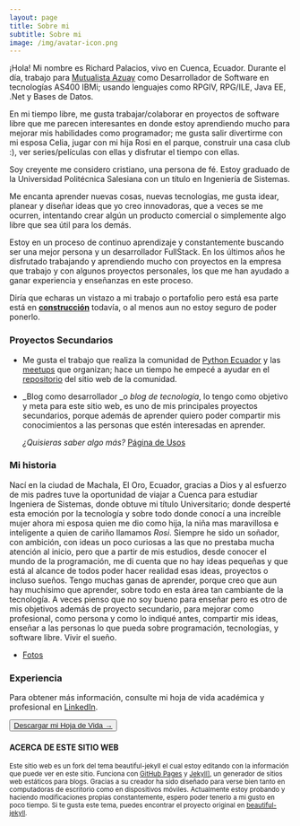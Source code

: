 ```yaml
---
layout: page
title: Sobre mi
subtitle: Sobre mi
image: /img/avatar-icon.png
---
```


¡Hola! Mi nombre es Richard Palacios, vivo en Cuenca, Ecuador. Durante el día, trabajo para [Mutualista Azuay](https://www.mutualistaazuay.com/) como Desarrollador de Software en tecnologías AS400 IBMi; usando lenguajes como RPGIV, RPG/ILE, Java EE, .Net y Bases de Datos.


En mi tiempo libre, me gusta trabajar/colaborar en proyectos de software libre que me parecen interesantes en donde estoy aprendiendo mucho  para mejorar mis habilidades como programador; me gusta salir divertirme con mi esposa Celia, jugar con mi hija Rosi en el parque, construir una casa club :), ver series/películas con ellas y disfrutar el tiempo con ellas.


Soy creyente me considero cristiano, una persona de fé. Estoy graduado de la Universidad Politécnica Salesiana con un título en Ingeniería de Sistemas.


Me encanta aprender nuevas cosas, nuevas tecnologías, me gusta idear, planear y diseñar ideas que yo creo innovadoras, que a veces se me ocurren, intentando crear algún un producto comercial o simplemente algo libre que sea útil para los demás.

Estoy en un proceso de continuo aprendizaje y constantemente buscando ser una mejor persona y un desarrollador FullStack. En los últimos años he disfrutado trabajando y aprendiendo mucho con proyectos en la empresa que trabajo y con algunos proyectos personales, los que me han ayudado a ganar experiencia y enseñanzas en este proceso.

Diría que echaras un vistazo a mi trabajo o portafolio pero está esa parte está en __[construcción](#)__ todavía, o al menos aun no estoy seguro de poder ponerlo.


### Proyectos Secundarios

* Me gusta el trabajo que realiza la comunidad de [Python Ecuador](https://pythonecuador.org/) y las [meetups]( https://www.meetup.com/es-ES/python-ecuador/) que organizan; hace un tiempo he empecé a ayudar en el [repositorio](https://github.com/PythonEcuador/PythonEcuador.github.io) del sitio web de la comunidad.

* _Blog como desarrollador _o _blog de tecnología_, lo tengo como objetivo y meta para este sitio web, es uno de mis principales proyectos secundarios, porque además de aprender quiero poder compartir mis conocimientos a las personas que estén interesadas en aprender.

  _¿Quisieras saber algo más?_ [Página de Usos](https://rpalaciosg.github.io/uses/)



### Mi historia

Nací en la ciudad de Machala, El Oro, Ecuador, gracias a Dios y al esfuerzo de mis padres tuve la oportunidad de viajar a Cuenca para estudiar Ingeniera de Sistemas, donde obtuve mi título Universitario; donde desperté esta emoción por la tecnología y sobre todo donde conocí a una increíble mujer ahora mi esposa quien me dio como hija, la niña mas maravillosa e inteligente a quien de cariño llamamos _Rosi_. 
Siempre he sido un soñador, con ambición, con ideas un poco curiosas a las que no prestaba mucha atención al inicio, pero que a partir de mis estudios,  desde conocer el mundo de la programación, me di cuenta que no hay ideas pequeñas y que está al alcance de todos poder hacer realidad esas ideas, proyectos o incluso sueños. 
Tengo muchas ganas de aprender, porque creo que aun hay muchísimo que aprender, sobre todo en esta área tan cambiante de la tecnología.  A veces pienso que no soy bueno para enseñar pero es otro de mis objetivos además de proyecto secundario, para mejorar como profesional, como persona y como lo indiqué antes, compartir mis ideas, enseñar a las personas lo que pueda sobre programación, tecnologías, y software libre. Vivir el sueño.


- [Fotos](https://www.instagram.com/richardpalaciosg/)

### Experiencia

Para obtener  más información, consulte mi hoja de vida académica y profesional en [LinkedIn](https://ec.linkedin.com/in/richardpalaciosgarcia).

<div class="text-center">
  <button type="button" class="btn btn-outline-info">
    <a href="https://drive.google.com/open?id=1EThUjgIdZUR9AbGtksaTrYNVYtyI5Ktw">Descargar mi Hoja de Vida → </a>
  </button>
</div>


<div class="main-explain-area jumbotron">
<h4>ACERCA DE ESTE SITIO WEB</h4>

<p class="lead text-right">
<small>
Este sitio web es un fork del tema beautiful-jekyll el cual estoy  editando con la información que puede ver en este sitio. Funciona con 
<a href="https://pages.github.com/">GitHub Pages</a> y <a href="https://jekyllrb.com/">Jekyll]</a>, un generador de sitios web estáticos para blogs. Gracias a su creador ha sido diseñado para verse bien tanto en computadoras de escritorio como en dispositivos móviles. Actualmente estoy probando y haciendo modificaciones propias constantemente, espero poder tenerlo a mi gusto en poco tiempo.
Si te gusta este tema, puedes encontrar el proyecto original en <a href="https://github.com/daattali/beautiful-jekyll#readme">beautiful-jekyll</a>.
</small>
</p>
</div>
